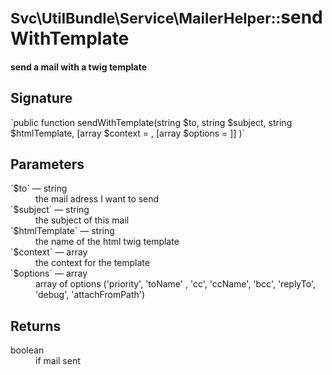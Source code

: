 # <small>Svc\UtilBundle\Service\MailerHelper::</small>sendWithTemplate

#### send a mail with a twig template

## Signature

<div class="styled synopsis">`public function sendWithTemplate(string $to, string $subject, string $htmlTemplate, [array $context = , [array $options = ]] )`</div>

## Parameters

<dl class="styled">

<dt>`$to` — string</dt>
<dd>the mail adress I want to send</dd>

<dt>`$subject` — string</dt>
<dd>the subject of this mail</dd>

<dt>`$htmlTemplate` — string</dt>
<dd>the name of the html twig template</dd>

<dt>`$context` — array</dt>
<dd>the context for the template</dd>

<dt>`$options` — array</dt>

<dd>array of options ('priority', 'toName' , 'cc', 'ccName', 'bcc', 'replyTo', 'debug', 'attachFromPath')</dd>

</dl>

## Returns

<dl class="styled">

<dt>boolean</dt>

<dd>if mail sent</dd>

</dl>

</section>

</div>
